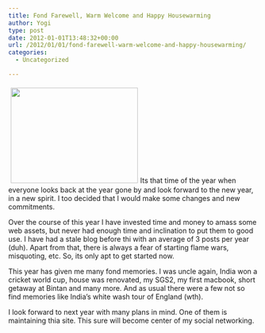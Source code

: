 ```yaml
---
title: Fond Farewell, Warm Welcome and Happy Housewarming
author: Yogi
type: post
date: 2012-01-01T13:48:32+00:00
url: /2012/01/01/fond-farewell-warm-welcome-and-happy-housewarming/
categories:
  - Uncategorized

---
```

<img class="alignright  wp-image-50" style="margin: 5px;" title="Old and New" src="http://www.yogendra.me/wp-content/uploads/2012/01/old-new.jpg" alt="" width="256" height="192" srcset="http://www.yogendra.me/wp-content/uploads/2012/01/old-new.jpg 400w, http://www.yogendra.me/wp-content/uploads/2012/01/old-new-300x225.jpg 300w" sizes="(max-width: 256px) 100vw, 256px" />Its that time of the year when everyone looks back at the year gone by and look forward to the new year, in a new spirit. I too decided that I would make some changes and new commitments.

Over the course of this year I have invested time and money to amass some web assets, but never had enough time and inclination to put them to good use. I have had a stale blog before thi with an average of 3 posts per year (duh). Apart from that, there is always a fear of starting flame wars, misquoting, etc. So, its only apt to get started now.

This year has given me many fond memories. I was uncle again, India won a cricket world cup, house was renovated, my SGS2, my first macbook, short getaway at Bintan and many more. And as usual there were a few not so find memories like India&#8217;s white wash tour of England (wth).

I look forward to next year with many plans in mind. One of them is maintaining thia site. This sure will become center of my social networking.

&nbsp;